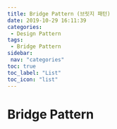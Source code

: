 ```yaml
---
title: Bridge Pattern (브릿지 패턴)
date: 2019-10-29 16:11:39
categories: 
 - Design Pattern
tags: 
 - Bridge Pattern
sidebar:
 nav: "categories"
toc: true
toc_label: "List"
toc_icon: "list"
---
```


# Bridge Pattern
